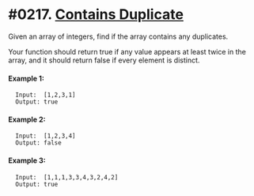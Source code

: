 # #0217. [Contains Duplicate](https://leetcode.com/problems/contains-duplicate/description/)

Given an array of integers, find if the array contains any duplicates.

Your function should return true if any value appears at least twice in the array, and it should return false if every element is distinct.

#### Example 1:
```
  Input:  [1,2,3,1]
  Output: true
```

#### Example 2:
```
  Input:  [1,2,3,4]
  Output: false
```

#### Example 3:
```
  Input:  [1,1,1,3,3,4,3,2,4,2]
  Output: true
```
